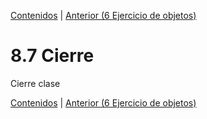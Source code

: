 [Contenidos](../Contenidos.md) \| [Anterior (6 Ejercicio de objetos)](06_Ejs_OOP.md)

# 8.7 Cierre

Cierre clase



[Contenidos](../Contenidos.md) \| [Anterior (6 Ejercicio de objetos)](06_Ejs_OOP.md)

